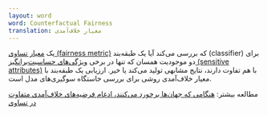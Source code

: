```yaml
---
layout: word
word: Counterfactual Fairness
translation: معیار خلاف‌آمدی
---
```


یک [معیار تساوی (fairness metric)](/F/fairness_metric) که بررسی می‌کند آیا یک طبقه‌بند (classifier) برای دو موجودیت همسان که تنها در برخی [ویژگی‌های حساسیت‌برانگیز (sensitive attributes)](/S/sensitive_attribute) با هم تفاوت دارند، نتایج مشابهی تولید می‌کند یا خیر. ارزیابی یک طبقه‌بند با معیار خلاف‌آمدی روشی برای بررسی خاستگاه سوگیری‌های مدل است.

مطالعه بیشتر: [هنگامی که جهان‌ها برخورد می‌کنند، ادغام فرضیه‌های خلاف‌آمدی متفاوت در تساوی](https://papers.nips.cc/paper/7220-when-worlds-collide-integrating-different-counterfactual-assumptions-in-fairness.pdf)
